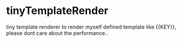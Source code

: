 # tinyTemplateRender
tiny template renderer to render myself defined template like {{KEY}}, please dont care about the performance..
